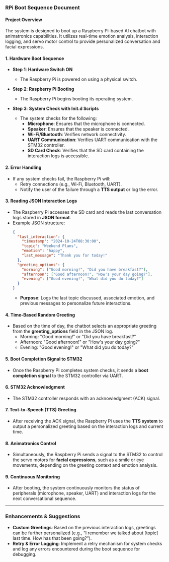 ### **RPi Boot Sequence Document**

#### **Project Overview**
The system is designed to boot up a Raspberry Pi-based AI chatbot with animatronics capabilities. It utilizes real-time emotion analysis, interaction logging, and servo motor control to provide personalized conversation and facial expressions.

#### **1. Hardware Boot Sequence**
- **Step 1**: **Hardware Switch ON**
   - The Raspberry Pi is powered on using a physical switch.
   
- **Step 2**: **Raspberry Pi Booting**
   - The Raspberry Pi begins booting its operating system.
   
- **Step 3**: **System Check with Init.d Scripts**
   - The system checks for the following:
     - **Microphone**: Ensures that the microphone is connected.
     - **Speaker**: Ensures that the speaker is connected.
     - **Wi-Fi/Bluetooth**: Verifies network connectivity.
     - **UART Communication**: Verifies UART communication with the STM32 controller.
     - **SD Card Check**: Verifies that the SD card containing the interaction logs is accessible.

#### **2. Error Handling**
- If any system checks fail, the Raspberry Pi will:
   - Retry connections (e.g., Wi-Fi, Bluetooth, UART).
   - Notify the user of the failure through a **TTS output** or log the error.

#### **3. Reading JSON Interaction Logs**
- The Raspberry Pi accesses the SD card and reads the last conversation logs stored in **JSON format**.
- Example JSON structure:
   ```json
   {
     "last_interaction": {
       "timestamp": "2024-10-24T08:30:00",
       "topic": "Weekend Plans",
       "emotion": "happy",
       "last_message": "Thank you for today!"
     },
     "greeting_options": {
       "morning": ["Good morning!", "Did you have breakfast?"],
       "afternoon": ["Good afternoon!", "How's your day going?"],
       "evening": ["Good evening!", "What did you do today?"]
     }
   }
   ```
   - **Purpose**: Logs the last topic discussed, associated emotion, and previous messages to personalize future interactions.

#### **4. Time-Based Random Greeting**
- Based on the time of day, the chatbot selects an appropriate greeting from the **greeting_options** field in the JSON log.
   - Morning: "Good morning!" or "Did you have breakfast?"
   - Afternoon: "Good afternoon!" or "How's your day going?"
   - Evening: "Good evening!" or "What did you do today?"

#### **5. Boot Completion Signal to STM32**
- Once the Raspberry Pi completes system checks, it sends a **boot completion signal** to the STM32 controller via UART.
   
#### **6. STM32 Acknowledgment**
- The STM32 controller responds with an acknowledgment (ACK) signal.

#### **7. Text-to-Speech (TTS) Greeting**
- After receiving the ACK signal, the Raspberry Pi uses the **TTS system** to output a personalized greeting based on the interaction logs and current time.

#### **8. Animatronics Control**
- Simultaneously, the Raspberry Pi sends a signal to the STM32 to control the servo motors for **facial expressions**, such as a smile or eye movements, depending on the greeting context and emotion analysis.

#### **9. Continuous Monitoring**
- After booting, the system continuously monitors the status of peripherals (microphone, speaker, UART) and interaction logs for the next conversational sequence.

---

### **Enhancements & Suggestions**
- **Custom Greetings**: Based on the previous interaction logs, greetings can be further personalized (e.g., “I remember we talked about [topic] last time. How has that been going?”).
- **Retry & Error Logging**: Implement a retry mechanism for system checks and log any errors encountered during the boot sequence for debugging.


